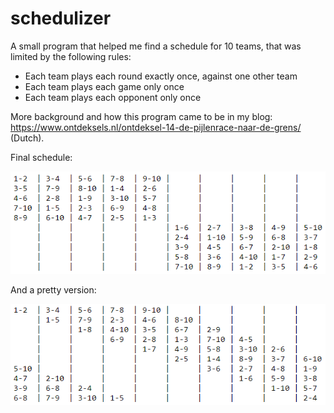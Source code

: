 # schedulizer
A small program that helped me find a schedule for 10 teams, that was limited by the following rules:
- Each team plays each round exactly once, against one other team
- Each team plays each game only once
- Each team plays each opponent only once

More background and how this program came to be in my blog: https://www.ontdeksels.nl/ontdeksel-14-de-pijlenrace-naar-de-grens/ (Dutch).

Final schedule:

![Final schedule (box version)](https://github.com/gkruiger/schedulizer/blob/master/final-schedule-1.png "Final schedule (box version)")

And a pretty version:

![Final schedule (pretty version)](https://github.com/gkruiger/schedulizer/blob/master/final-schedule-2.png "Final schedule (pretty version)")
